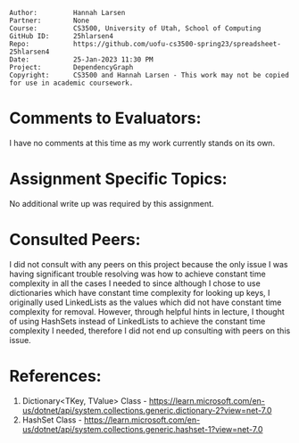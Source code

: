 ﻿```
Author:			Hannah Larsen
Partner:		None
Course:			CS3500, University of Utah, School of Computing
GitHub ID:		25hlarsen4
Repo:			https://github.com/uofu-cs3500-spring23/spreadsheet-25hlarsen4
Date:			25-Jan-2023 11:30 PM
Project:	  	DependencyGraph
Copyright:		CS3500 and Hannah Larsen - This work may not be copied for use in academic coursework.
```


# Comments to Evaluators:

I have no comments at this time as my work currently stands on its own.

# Assignment Specific Topics:

No additional write up was required by this assignment.

# Consulted Peers:

I did not consult with any peers on this project because the only issue I was having significant trouble 
resolving was how to achieve constant time complexity in all the cases I needed to since although I chose 
to use dictionaries which have constant time complexity for looking up keys, I originally used LinkedLists 
as the values which did not have constant time complexity for removal. However, through helpful hints in 
lecture, I thought of using HashSets instead of LinkedLists to achieve the constant time complexity I needed,
therefore I did not end up consulting with peers on this issue.

# References:

1. Dictionary<TKey, TValue> Class - https://learn.microsoft.com/en-us/dotnet/api/system.collections.generic.dictionary-2?view=net-7.0
2. HashSet<T> Class - https://learn.microsoft.com/en-us/dotnet/api/system.collections.generic.hashset-1?view=net-7.0